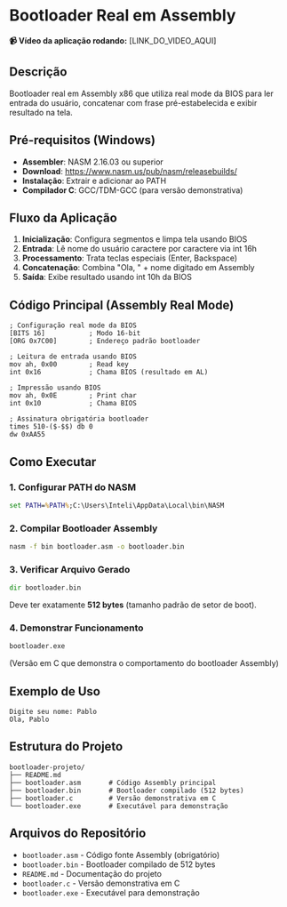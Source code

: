 # Bootloader Real em Assembly

**📹 Vídeo da aplicação rodando:** [LINK_DO_VIDEO_AQUI]

## Descrição
Bootloader real em Assembly x86 que utiliza real mode da BIOS para ler entrada do usuário, concatenar com frase pré-estabelecida e exibir resultado na tela.

## Pré-requisitos (Windows)
- **Assembler**: NASM 2.16.03 ou superior
- **Download**: https://www.nasm.us/pub/nasm/releasebuilds/
- **Instalação**: Extrair e adicionar ao PATH
- **Compilador C**: GCC/TDM-GCC (para versão demonstrativa)

## Fluxo da Aplicação
1. **Inicialização**: Configura segmentos e limpa tela usando BIOS
2. **Entrada**: Lê nome do usuário caractere por caractere via int 16h
3. **Processamento**: Trata teclas especiais (Enter, Backspace)
4. **Concatenação**: Combina "Ola, " + nome digitado em Assembly
5. **Saída**: Exibe resultado usando int 10h da BIOS

## Código Principal (Assembly Real Mode)
```assembly
; Configuração real mode da BIOS
[BITS 16]           ; Modo 16-bit
[ORG 0x7C00]        ; Endereço padrão bootloader

; Leitura de entrada usando BIOS
mov ah, 0x00        ; Read key
int 0x16            ; Chama BIOS (resultado em AL)

; Impressão usando BIOS  
mov ah, 0x0E        ; Print char
int 0x10            ; Chama BIOS

; Assinatura obrigatória bootloader
times 510-($-$$) db 0
dw 0xAA55
```

## Como Executar

### 1. Configurar PATH do NASM
```cmd
set PATH=%PATH%;C:\Users\Inteli\AppData\Local\bin\NASM
```

### 2. Compilar Bootloader Assembly
```cmd
nasm -f bin bootloader.asm -o bootloader.bin
```

### 3. Verificar Arquivo Gerado
```cmd
dir bootloader.bin
```
Deve ter exatamente **512 bytes** (tamanho padrão de setor de boot).

### 4. Demonstrar Funcionamento
```cmd
bootloader.exe
```
(Versão em C que demonstra o comportamento do bootloader Assembly)

## Exemplo de Uso
```
Digite seu nome: Pablo
Ola, Pablo
```

## Estrutura do Projeto
```
bootloader-projeto/
├── README.md
├── bootloader.asm       # Código Assembly principal
├── bootloader.bin       # Bootloader compilado (512 bytes)
├── bootloader.c         # Versão demonstrativa em C
└── bootloader.exe       # Executável para demonstração
```

## Arquivos do Repositório
- `bootloader.asm` - Código fonte Assembly (obrigatório)
- `bootloader.bin` - Bootloader compilado de 512 bytes
- `README.md` - Documentação do projeto
- `bootloader.c` - Versão demonstrativa em C
- `bootloader.exe` - Executável para demonstração